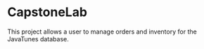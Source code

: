 CapstoneLab
===========

This project allows a user to manage orders and inventory for the JavaTunes database.
